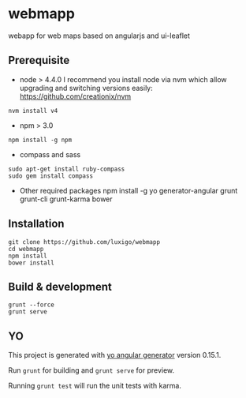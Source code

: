 # webmapp
webapp for web maps based on angularjs and ui-leaflet

## Prerequisite

* node > 4.4.0
I recommend you install node via nvm which allow upgrading and switching versions easily:
  https://github.com/creationix/nvm
```
nvm install v4
```

* npm > 3.0
```
npm install -g npm
```

* compass and sass
``` 
sudo apt-get install ruby-compass 
sudo gem install compass
```

* Other required packages
npm install -g yo generator-angular grunt grunt-cli grunt-karma bower

## Installation
```
git clone https://github.com/luxigo/webmapp
cd webmapp
npm install
bower install
```

## Build & development
```
grunt --force
grunt serve
```

## YO

This project is generated with [yo angular generator](https://github.com/yeoman/generator-angular)
version 0.15.1.

Run `grunt` for building and `grunt serve` for preview.

Running `grunt test` will run the unit tests with karma.
